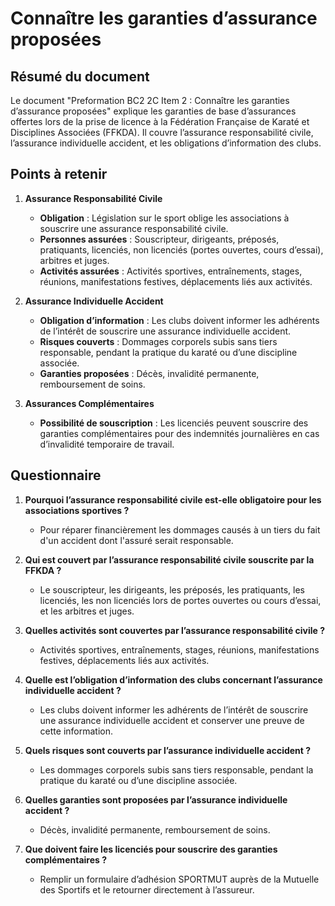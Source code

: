 # Connaître les garanties d’assurance proposées

## Résumé du document

Le document "Preformation BC2 2C Item 2 : Connaître les garanties d’assurance proposées" explique les garanties de base d’assurances offertes lors de la prise de licence à la Fédération Française de Karaté et Disciplines Associées (FFKDA). Il couvre l’assurance responsabilité civile, l’assurance individuelle accident, et les obligations d’information des clubs.

## Points à retenir

1. **Assurance Responsabilité Civile**
   - **Obligation** : Législation sur le sport oblige les associations à souscrire une assurance responsabilité civile.
   - **Personnes assurées** : Souscripteur, dirigeants, préposés, pratiquants, licenciés, non licenciés (portes ouvertes, cours d’essai), arbitres et juges.
   - **Activités assurées** : Activités sportives, entraînements, stages, réunions, manifestations festives, déplacements liés aux activités.

2. **Assurance Individuelle Accident**
   - **Obligation d’information** : Les clubs doivent informer les adhérents de l’intérêt de souscrire une assurance individuelle accident.
   - **Risques couverts** : Dommages corporels subis sans tiers responsable, pendant la pratique du karaté ou d’une discipline associée.
   - **Garanties proposées** : Décès, invalidité permanente, remboursement de soins.

3. **Assurances Complémentaires**
   - **Possibilité de souscription** : Les licenciés peuvent souscrire des garanties complémentaires pour des indemnités journalières en cas d’invalidité temporaire de travail.

## Questionnaire

1. **Pourquoi l’assurance responsabilité civile est-elle obligatoire pour les associations sportives ?**
   - Pour réparer financièrement les dommages causés à un tiers du fait d'un accident dont l'assuré serait responsable.

2. **Qui est couvert par l’assurance responsabilité civile souscrite par la FFKDA ?**
   - Le souscripteur, les dirigeants, les préposés, les pratiquants, les licenciés, les non licenciés lors de portes ouvertes ou cours d’essai, et les arbitres et juges.

3. **Quelles activités sont couvertes par l’assurance responsabilité civile ?**
   - Activités sportives, entraînements, stages, réunions, manifestations festives, déplacements liés aux activités.

4. **Quelle est l’obligation d’information des clubs concernant l’assurance individuelle accident ?**
   - Les clubs doivent informer les adhérents de l’intérêt de souscrire une assurance individuelle accident et conserver une preuve de cette information.

5. **Quels risques sont couverts par l’assurance individuelle accident ?**
   - Les dommages corporels subis sans tiers responsable, pendant la pratique du karaté ou d’une discipline associée.

6. **Quelles garanties sont proposées par l’assurance individuelle accident ?**
   - Décès, invalidité permanente, remboursement de soins.

7. **Que doivent faire les licenciés pour souscrire des garanties complémentaires ?**
   - Remplir un formulaire d’adhésion SPORTMUT auprès de la Mutuelle des Sportifs et le retourner directement à l’assureur.
